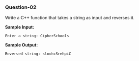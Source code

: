 ### Question-02

Write a C++ function that takes a string as input and reverses it.

**Sample Input:**

```
Enter a string: CipherSchools
```

**Sample Output:**

```
Reversed string: sloohcSrehpiC
```
